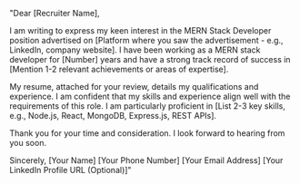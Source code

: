 "Dear [Recruiter Name],

I am writing to express my keen interest in the MERN Stack Developer position advertised on [Platform where you saw the advertisement - e.g., LinkedIn, company website].  I have been working as a MERN stack developer for [Number] years and have a strong track record of success in [Mention 1-2 relevant achievements or areas of expertise].

My resume, attached for your review, details my qualifications and experience.  I am confident that my skills and experience align well with the requirements of this role.  I am particularly proficient in [List 2-3 key skills, e.g., Node.js, React, MongoDB, Express.js, REST APIs].

Thank you for your time and consideration. I look forward to hearing from you soon.

Sincerely,
[Your Name]
[Your Phone Number]
[Your Email Address]
[Your LinkedIn Profile URL (Optional)]"